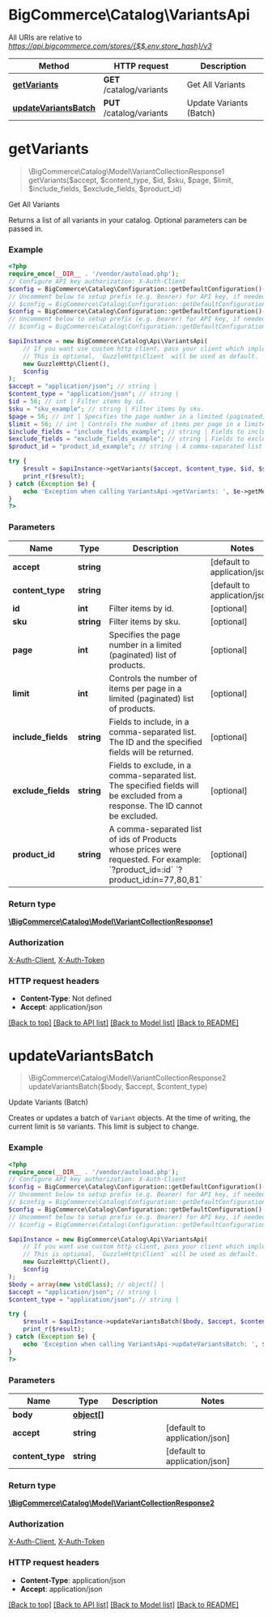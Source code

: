 # BigCommerce\Catalog\VariantsApi

All URIs are relative to *https://api.bigcommerce.com/stores/{$$.env.store_hash}/v3*

Method | HTTP request | Description
------------- | ------------- | -------------
[**getVariants**](VariantsApi.md#getvariants) | **GET** /catalog/variants | Get All Variants
[**updateVariantsBatch**](VariantsApi.md#updatevariantsbatch) | **PUT** /catalog/variants | Update Variants (Batch)

# **getVariants**
> \BigCommerce\Catalog\Model\VariantCollectionResponse1 getVariants($accept, $content_type, $id, $sku, $page, $limit, $include_fields, $exclude_fields, $product_id)

Get All Variants

Returns a list of all variants in your catalog. Optional parameters can be passed in.

### Example
```php
<?php
require_once(__DIR__ . '/vendor/autoload.php');
// Configure API key authorization: X-Auth-Client
$config = BigCommerce\Catalog\Configuration::getDefaultConfiguration()->setApiKey('X-Auth-Client', 'YOUR_API_KEY');
// Uncomment below to setup prefix (e.g. Bearer) for API key, if needed
// $config = BigCommerce\Catalog\Configuration::getDefaultConfiguration()->setApiKeyPrefix('X-Auth-Client', 'Bearer');// Configure API key authorization: X-Auth-Token
$config = BigCommerce\Catalog\Configuration::getDefaultConfiguration()->setApiKey('X-Auth-Token', 'YOUR_API_KEY');
// Uncomment below to setup prefix (e.g. Bearer) for API key, if needed
// $config = BigCommerce\Catalog\Configuration::getDefaultConfiguration()->setApiKeyPrefix('X-Auth-Token', 'Bearer');

$apiInstance = new BigCommerce\Catalog\Api\VariantsApi(
    // If you want use custom http client, pass your client which implements `GuzzleHttp\ClientInterface`.
    // This is optional, `GuzzleHttp\Client` will be used as default.
    new GuzzleHttp\Client(),
    $config
);
$accept = "application/json"; // string | 
$content_type = "application/json"; // string | 
$id = 56; // int | Filter items by id.
$sku = "sku_example"; // string | Filter items by sku.
$page = 56; // int | Specifies the page number in a limited (paginated) list of products.
$limit = 56; // int | Controls the number of items per page in a limited (paginated) list of products.
$include_fields = "include_fields_example"; // string | Fields to include, in a comma-separated list. The ID and the specified fields will be returned.
$exclude_fields = "exclude_fields_example"; // string | Fields to exclude, in a comma-separated list. The specified fields will be excluded from a response. The ID cannot be excluded.
$product_id = "product_id_example"; // string | A comma-separated list of ids of Products whose prices were requested. For example: `?product_id=:id` `?product_id:in=77,80,81`

try {
    $result = $apiInstance->getVariants($accept, $content_type, $id, $sku, $page, $limit, $include_fields, $exclude_fields, $product_id);
    print_r($result);
} catch (Exception $e) {
    echo 'Exception when calling VariantsApi->getVariants: ', $e->getMessage(), PHP_EOL;
}
?>
```

### Parameters

Name | Type | Description  | Notes
------------- | ------------- | ------------- | -------------
 **accept** | **string**|  | [default to application/json]
 **content_type** | **string**|  | [default to application/json]
 **id** | **int**| Filter items by id. | [optional]
 **sku** | **string**| Filter items by sku. | [optional]
 **page** | **int**| Specifies the page number in a limited (paginated) list of products. | [optional]
 **limit** | **int**| Controls the number of items per page in a limited (paginated) list of products. | [optional]
 **include_fields** | **string**| Fields to include, in a comma-separated list. The ID and the specified fields will be returned. | [optional]
 **exclude_fields** | **string**| Fields to exclude, in a comma-separated list. The specified fields will be excluded from a response. The ID cannot be excluded. | [optional]
 **product_id** | **string**| A comma-separated list of ids of Products whose prices were requested. For example: &#x60;?product_id&#x3D;:id&#x60; &#x60;?product_id:in&#x3D;77,80,81&#x60; | [optional]

### Return type

[**\BigCommerce\Catalog\Model\VariantCollectionResponse1**](../Model/VariantCollectionResponse1.md)

### Authorization

[X-Auth-Client](../../README.md#X-Auth-Client), [X-Auth-Token](../../README.md#X-Auth-Token)

### HTTP request headers

 - **Content-Type**: Not defined
 - **Accept**: application/json

[[Back to top]](#) [[Back to API list]](../../README.md#documentation-for-api-endpoints) [[Back to Model list]](../../README.md#documentation-for-models) [[Back to README]](../../README.md)

# **updateVariantsBatch**
> \BigCommerce\Catalog\Model\VariantCollectionResponse2 updateVariantsBatch($body, $accept, $content_type)

Update Variants (Batch)

Creates or updates a batch of `Variant` objects. At the time of writing, the current limit is `50` variants. This limit is subject to change.

### Example
```php
<?php
require_once(__DIR__ . '/vendor/autoload.php');
// Configure API key authorization: X-Auth-Client
$config = BigCommerce\Catalog\Configuration::getDefaultConfiguration()->setApiKey('X-Auth-Client', 'YOUR_API_KEY');
// Uncomment below to setup prefix (e.g. Bearer) for API key, if needed
// $config = BigCommerce\Catalog\Configuration::getDefaultConfiguration()->setApiKeyPrefix('X-Auth-Client', 'Bearer');// Configure API key authorization: X-Auth-Token
$config = BigCommerce\Catalog\Configuration::getDefaultConfiguration()->setApiKey('X-Auth-Token', 'YOUR_API_KEY');
// Uncomment below to setup prefix (e.g. Bearer) for API key, if needed
// $config = BigCommerce\Catalog\Configuration::getDefaultConfiguration()->setApiKeyPrefix('X-Auth-Token', 'Bearer');

$apiInstance = new BigCommerce\Catalog\Api\VariantsApi(
    // If you want use custom http client, pass your client which implements `GuzzleHttp\ClientInterface`.
    // This is optional, `GuzzleHttp\Client` will be used as default.
    new GuzzleHttp\Client(),
    $config
);
$body = array(new \stdClass); // object[] | 
$accept = "application/json"; // string | 
$content_type = "application/json"; // string | 

try {
    $result = $apiInstance->updateVariantsBatch($body, $accept, $content_type);
    print_r($result);
} catch (Exception $e) {
    echo 'Exception when calling VariantsApi->updateVariantsBatch: ', $e->getMessage(), PHP_EOL;
}
?>
```

### Parameters

Name | Type | Description  | Notes
------------- | ------------- | ------------- | -------------
 **body** | [**object[]**](../Model/object.md)|  |
 **accept** | **string**|  | [default to application/json]
 **content_type** | **string**|  | [default to application/json]

### Return type

[**\BigCommerce\Catalog\Model\VariantCollectionResponse2**](../Model/VariantCollectionResponse2.md)

### Authorization

[X-Auth-Client](../../README.md#X-Auth-Client), [X-Auth-Token](../../README.md#X-Auth-Token)

### HTTP request headers

 - **Content-Type**: application/json
 - **Accept**: application/json

[[Back to top]](#) [[Back to API list]](../../README.md#documentation-for-api-endpoints) [[Back to Model list]](../../README.md#documentation-for-models) [[Back to README]](../../README.md)

